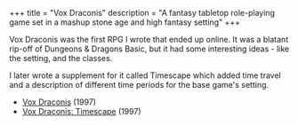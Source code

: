 +++
title = "Vox Draconis"
description = "A fantasy tabletop role-playing game set in a mashup stone age and high fantasy setting"
+++

Vox Draconis was the first RPG I wrote that ended up online. It was a blatant
rip-off of Dungeons & Dragons Basic, but it had some interesting ideas - like
the setting, and the classes.

I later wrote a supplement for it called Timescape which added time travel and
a description of different time periods for the base game's setting.

-   [Vox Draconis](https://files.benovermyer.com/rpgs/voxdraconis.pdf) (1997)
-   [Vox Draconis: Timescape](https://files.benovermyer.com/rpgs/timescape.pdf) (1997)
